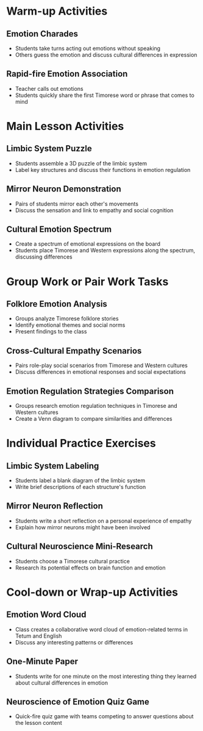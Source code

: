 # Warm-up Activities

## Emotion Charades
- Students take turns acting out emotions without speaking
- Others guess the emotion and discuss cultural differences in expression

## Rapid-fire Emotion Association
- Teacher calls out emotions
- Students quickly share the first Timorese word or phrase that comes to mind

# Main Lesson Activities

## Limbic System Puzzle
- Students assemble a 3D puzzle of the limbic system
- Label key structures and discuss their functions in emotion regulation

## Mirror Neuron Demonstration
- Pairs of students mirror each other's movements
- Discuss the sensation and link to empathy and social cognition

## Cultural Emotion Spectrum
- Create a spectrum of emotional expressions on the board
- Students place Timorese and Western expressions along the spectrum, discussing differences

# Group Work or Pair Work Tasks

## Folklore Emotion Analysis
- Groups analyze Timorese folklore stories
- Identify emotional themes and social norms
- Present findings to the class

## Cross-Cultural Empathy Scenarios
- Pairs role-play social scenarios from Timorese and Western cultures
- Discuss differences in emotional responses and social expectations

## Emotion Regulation Strategies Comparison
- Groups research emotion regulation techniques in Timorese and Western cultures
- Create a Venn diagram to compare similarities and differences

# Individual Practice Exercises

## Limbic System Labeling
- Students label a blank diagram of the limbic system
- Write brief descriptions of each structure's function

## Mirror Neuron Reflection
- Students write a short reflection on a personal experience of empathy
- Explain how mirror neurons might have been involved

## Cultural Neuroscience Mini-Research
- Students choose a Timorese cultural practice
- Research its potential effects on brain function and emotion

# Cool-down or Wrap-up Activities

## Emotion Word Cloud
- Class creates a collaborative word cloud of emotion-related terms in Tetum and English
- Discuss any interesting patterns or differences

## One-Minute Paper
- Students write for one minute on the most interesting thing they learned about cultural differences in emotion

## Neuroscience of Emotion Quiz Game
- Quick-fire quiz game with teams competing to answer questions about the lesson content